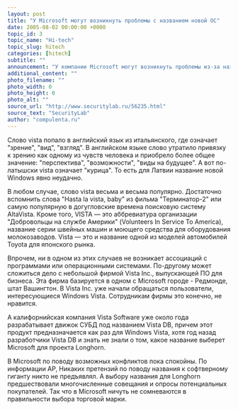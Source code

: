 ```yaml
---
layout: post
title: "У Microsoft могут возникнуть проблемы с названием новой ОС"
date: 2005-08-02 00:00:00 +0000
topic_id: 3
topic_name: "Hi-tech"
topic_slug: hitech
categories: [hitech]
subtitle: ""
announcement: "У компании Microsoft могут возникнуть проблемы из-за названия новой операционной системы. Как отмечает агентство AP, слово Vista, выбранное Microsoft в качестве названия новой ОС, широко используется в качестве названия самых разных продуктов, в том числе и программных."
additional_content: ""
photo_filename: ""
photo_width: 0
photo_height: 0
photo_alt: ""
source_url: "http://www.securitylab.ru/56235.html"
source_text: "SecurityLab"
author: "compulenta.ru"
---
```

Слово vista попало в английский язык из итальянского, где означает "зрение", "вид", "взгляд". В английском языке слово утратило привязку к зрению как одному из чувств человека и приобрело более общее значение: "перспектива", "возможности", "виды на будущее". А вот по-латышски vista означает "курица". То есть для Латвии название новой Windows явно неудачно.

В любом случае, слово vista весьма и весьма популярно. Достаточно вспомнить слова "Hasta la vista, baby" из фильма "Терминатор-2" или самую популярную в догугловские времена поисковую систему AltaVista. Кроме того, VISTA &mdash; это аббревиатура организации "Добровольцы на службе Америки" (Volunteers In Service To America), название серии швейных машин и моющего средства для оборудования молокозаводов. Vista &mdash; это и название одной из моделей автомобилей Toyota для японского рынка.

Впрочем, ни в одном из этих случаев не возникает ассоциаций с программами или операционными системами. По-другому может сложиться дело с небольшой фирмой Vista Inc., выпускающей ПО для бизнеса. Эта фирма базируется в одном с Microsoft городе - Редмонде, штат Вашингтон. В Vista Inc. уже начали обращаться пользователи, интересующиеся Windows Vista. Сотрудникам фирмы это конечно, не нравится.

А калифорнийская компания Vista Software уже около года разрабатывает движок СУБД под названием Vista DB, причем этот продукт предназначается как раз для Windows Vista, хотя год назад разработчики Vista DB и знать не знали о том, какое название выберет Microsoft для проекта Longhorn.

В Microsoft по поводу возможных конфликтов пока спокойны. По информации AP, Никаких претензий по поводу названия к софтверному гиганту никто не предъявлял. А выбору названия для Longhorn предшествовали многочисленные совещания и опросы потенциальных покупателей. Так что в Microsoft ничуть не сомневаются в правильности выбора торговой марки.
